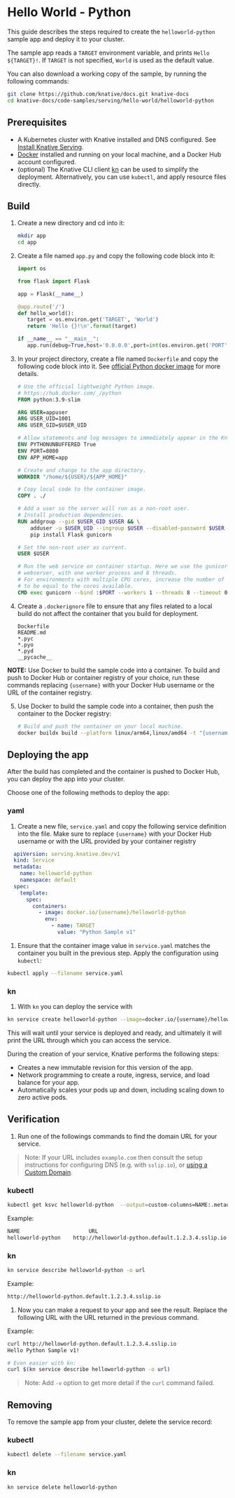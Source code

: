# Hello World - Python

This guide describes the steps required to create the `helloworld-python` sample
app and deploy it to your cluster.

The sample app reads a `TARGET` environment variable, and prints
`Hello ${TARGET}!`. If `TARGET` is not specified, `World` is used as the default
value.

You can also download a working copy of the sample, by running the following
commands:

```bash
git clone https://github.com/knative/docs.git knative-docs
cd knative-docs/code-samples/serving/hello-world/helloworld-python
```

## Prerequisites

- A Kubernetes cluster with Knative installed and DNS configured. See
  [Install Knative Serving](https://knative.dev/docs/install/serving/install-serving-with-yaml).
- [Docker](https://www.docker.com) installed and running on your local machine,
  and a Docker Hub account configured.
- (optional) The Knative CLI client
  [kn](https://github.com/knative/client/releases) can be used to simplify the
  deployment. Alternatively, you can use `kubectl`, and apply resource files
  directly.

## Build

1. Create a new directory and cd into it:

   ```bash
   mkdir app
   cd app
   ```

2. Create a file named `app.py` and copy the following code block into it:

   ```python
   import os

   from flask import Flask

   app = Flask(__name__)

   @app.route('/')
   def hello_world():
      target = os.environ.get('TARGET', 'World')
      return 'Hello {}!\n'.format(target)

   if __name__ == "__main__":
      app.run(debug=True,host='0.0.0.0',port=int(os.environ.get('PORT', 8080)))

   ```

3. In your project directory, create a file named `Dockerfile` and copy the following code
   block into it. See
   [official Python docker image](https://hub.docker.com/_/python/) for more
   details.

    ```Dockerfile
    # Use the official lightweight Python image.
    # https://hub.docker.com/_/python
    FROM python:3.9-slim

    ARG USER=appuser
    ARG USER_UID=1001
    ARG USER_GID=$USER_UID

    # Allow statements and log messages to immediately appear in the Knative logs
    ENV PYTHONUNBUFFERED True
    ENV PORT=8080
    ENV APP_HOME=app

    # Create and change to the app directory.
    WORKDIR "/home/${USER}/${APP_HOME}"

    # Copy local code to the container image.
    COPY . ./

    # Add a user so the server will run as a non-root user.
    # Install production dependencies.
    RUN addgroup --gid $USER_GID $USER && \
        adduser -u $USER_UID --ingroup $USER --disabled-password $USER && \
        pip install Flask gunicorn

    # Set the non-root user as current.
    USER $USER

    # Run the web service on container startup. Here we use the gunicorn
    # webserver, with one worker process and 8 threads.
    # For environments with multiple CPU cores, increase the number of workers
    # to be equal to the cores available.
    CMD exec gunicorn --bind :$PORT --workers 1 --threads 8 --timeout 0 app:app
    ```

4. Create a `.dockerignore` file to ensure that any files related to a local
   build do not affect the container that you build for deployment.

   ```ignore
   Dockerfile
   README.md
   *.pyc
   *.pyo
   *.pyd
   __pycache__
   ```

  **NOTE:** Use Docker to build the sample code into a container. To build and
  push to Docker Hub or container registry of your choice, run these commands replacing `{username}` with your Docker Hub username or the URL of the container registry.

5. Use Docker to build the sample code into a container, then push the container
   to the Docker registry:

   ```bash
   # Build and push the container on your local machine.
   docker buildx build --platform linux/arm64,linux/amd64 -t "{username}/helloworld-python" --push .
   ```

## Deploying the app

  After the build has completed and the container is pushed to Docker Hub, you can deploy the app into your cluster.

  Choose one of the following methods to deploy the app:

### yaml

 1. Create a new file, `service.yaml` and copy the following service
    definition into the file. Make sure to replace `{username}` with your
    Docker Hub username or with the URL provided by your container registry

  ```yaml
    apiVersion: serving.knative.dev/v1
    kind: Service
    metadata:
      name: helloworld-python
      namespace: default
    spec:
      template:
        spec:
          containers:
            - image: docker.io/{username}/helloworld-python
              env:
                - name: TARGET
                  value: "Python Sample v1"
  ```

 1. Ensure that the container image value in `service.yaml` matches the container
 you built in the previous step. Apply the configuration using `kubectl`:

 ```bash
 kubectl apply --filename service.yaml
 ```

### kn

1. With `kn` you can deploy the service with

 ```bash
 kn service create helloworld-python --image=docker.io/{username}/helloworld-python --env TARGET="Python Sample v1"
 ```

 This will wait until your service is deployed and ready, and ultimately it
 will print the URL through which you can access the service.

   During the creation of your service, Knative performs the following steps:

- Creates a new immutable revision for this version of the app.
- Network programming to create a route, ingress, service, and load balance
     for your app.
- Automatically scales your pods up and down, including scaling down to zero
     active pods.

## Verification

 1. Run one of the followings commands to find the domain URL for your service.

   > Note: If your URL includes `example.com` then consult the setup instructions for
   > configuring DNS (e.g. with `sslip.io`), or [using a Custom Domain](https://knative.dev/docs/serving/using-a-custom-domain).

### kubectl

 ```bash
 kubectl get ksvc helloworld-python  --output=custom-columns=NAME:.metadata.name,URL:.status.url
 ```

   Example:

 ```bash
 NAME                      URL
 helloworld-python    http://helloworld-python.default.1.2.3.4.sslip.io
 ```

### kn

 ```bash
 kn service describe helloworld-python -o url
 ```

   Example:

 ```bash
 http://helloworld-python.default.1.2.3.4.sslip.io
 ```

 1. Now you can make a request to your app and see the result. Replace the following URL
   with the URL returned in the previous command.

   Example:

 ```bash
 curl http://helloworld-python.default.1.2.3.4.sslip.io
 Hello Python Sample v1!

 # Even easier with kn:
 curl $(kn service describe helloworld-python -o url)
 ```

   > Note: Add `-v` option to get more detail if the `curl` command failed.

## Removing

To remove the sample app from your cluster, delete the service record:

### kubectl

```bash
kubectl delete --filename service.yaml
```

### kn

```bash
kn service delete helloworld-python
```
